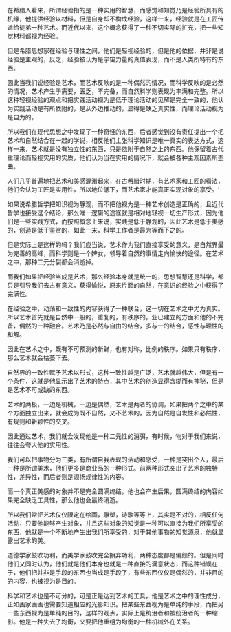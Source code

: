 <p data-pid="wSj58RNx">在希腊人看来，所谓经验指的是一种实用的智慧，而感觉和知觉乃是经验所具有的机缘，他提供经验以材料，但是自身却不构成经验，这样一来，经验就是在工匠传递给徒弟一种艺术。而近代以来，这个概念获得了一种不切实际的扩充，把一些知觉材料都视为经验。</p><p data-pid="x387SXoI">但是希腊思想家在经验与理性之间，他们是轻视经验的，但是他的依据，并非是说经验是主观的，反之，经验被认为是宇宙力量的真值表现，而不是人类所特有的东西。</p><p data-pid="p4X-bG4k">因此当我们说经验是艺术，而艺术反映的是一种偶然的情况，而科学反映的是必然的情况，艺术产生于需要，匮乏，不完备，而自然科学则表现为丰满和完整。所以这种轻视经验的观点和把实践活动视为是低于理论活动的见解是完全一致的，他认为实践活动是有所依附的，是从外边推动的，显得是缺乏真实性，而理论活动视为是自为的。</p><p data-pid="ZPIQB-SG">所以我们在现代思想之中发现了一种奇怪的东西，后者感觉到没有责任提出一个把艺术和自然结合在一起的学说，相反他们主张科学知识是唯一真实的表达方式，这样一来，艺术就是没有独立性的东西，只是依附于自然之上的东西。他保留着古代重理论而轻视实用的实质，他们认为当在实用的情况下，就会被各种主观因素所歪曲。</p><p data-pid="hZU0NPoZ">人们几乎普遍地把艺术和美感混淆起来，在古希腊时期，有艺术家和工匠的看法，他们会认为工匠是实用性，所以地位低下，而艺术家才能真正实现对象的享受。‘</p><p data-pid="wExWx3VK">如果说希腊哲学把知识视为静观，而不把他视为是一种艺术创造是正确的，且近代哲学也接受这个结论，那么唯一逻辑的途径就是相对地轻视一切生产形式，因为他们是一些实践方式，而按照概念上来说，实践是低于静观的，因此艺术是低于美感的，创造是低于鉴赏的，如此一来，科学工作者是最为等而下之的。</p><p data-pid="04WxLd4c">但是实际上是这样的吗？我们应当说，艺术作为我们直接享受的意义，是自然界最为完善的高峰，而科学则是一个婢女，领导着自然的事情走向愉快的途径。在艺术之中，那种二元分裂都会消逝掉。</p><p data-pid="PnVYk5f5">而我们如果把经验当成是艺术，那么经验本身就是统一的，思想智慧还是科学，都只是引导我们去占有意义，获得愉悦，原来片面的自然，在意识的经验之中获得了完满性。</p><p data-pid="Dv_xWKQA">在经验之中，动荡和一致性的内容获得了一种联合，这一切在艺术之中尤为真实。所以艺术首先就是自然中一般的，重复的，有秩序的，业已建立的方面和他的不完备，偶然的一种融合。艺术乃是必然与自由的结合，多与一的结合，感性与理性的和解。</p><p data-pid="ElDDBm9F">因此在艺术之中，既有不可预测的新鲜，也有对称，比例的秩序。如果只有秩序，那么艺术就会枯萎下去。</p><p data-pid="udfznrBF">自然界的一致性赋予艺术以形式，这种一致性越是广泛，艺术就越伟大，但是有一个条件，这就是他显示出了艺术的特点，其中艺术的创造显得含糊而有神秘，但是是艺术不可或缺的东西。</p><p data-pid="BLhWzesK">艺术的两极，一边是机械，一边是偶然，艺术是两者的协调，如果把两个之中的某个方面独立出来，就会成为既不自然，又不艺术的，因为自然是自发性和必然性，有规则和新颖性的交叉。</p><p data-pid="gWow1vf3">因此通过艺术，我们就会发现他是一种二元性的消弭，有时候，物对于我们来说，往往会夸大他的实用性。</p><p data-pid="d23tfJuN">我们可以把事物分为三类，有所谓自我表现的活动和感受，一种是突出个人，最后一种是所谓美术，他们更多是商业品的一种形式。前两种形式突出了艺术的独特性，差异性，而后者则是颂扬规律性的内容。</p><p data-pid="gXnbvZbU">而一个真正美感的对象并不是完全圆满终结，他也会产生后果，圆满终结的内容如果完全缺乏工具性，那么他也会最终消逝。</p><p data-pid="Q5aPK5oB">所以我们常把艺术仅仅限定在绘画，雕塑，诗歌等等上，其实是不对的，相反任何活动，只要他能够产生对象，并且这些对象的知觉是一种可以直接为我们所享受的东西，他就是一个不断地产生出我们所享受的，对于其他事物的知觉源泉，他就显露出艺术的美。</p><p data-pid="oitt09cB">道德学家鼓吹功利，而美学家鼓吹完全摒弃功利，两种态度都是偏颇的。但是同时他们又同时认为，他们就是他们本身也就是一种直接的满意状态，而这种错误在于，他们把并非是手段的东西也当成是手段了，有些东西仅仅是偶然的，并非目的的内容，也被视为是目的。</p><p data-pid="7tztMiLp">科学和艺术也是不可分的，可是正是达到艺术的工具，他是艺术之中的理性成分，正如画家画画也需要知道相应的光影知识。把某些东西视为是单纯的手段，而把另一些东西视为是单纯的目的，这样的观点，实际上是统治者和被统治者的一种缩影。他是一种失去了均衡，又要把他重组为均衡的一种机械外在关系。</p><p></p>